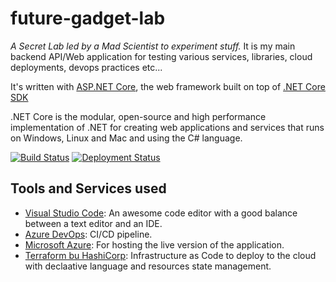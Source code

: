 # future-gadget-lab

*A Secret Lab led by a Mad Scientist to experiment stuff.* It is my main backend API/Web application for testing various services, libraries, cloud deployments, devops practices etc...

It's written with [ASP.NET Core](https://docs.microsoft.com/en-us/aspnet/core/), the web framework built on top of [.NET Core SDK](https://dotnet.microsoft.com)

.NET Core is the modular, open-source and high performance implementation of .NET for creating web applications and services that runs on Windows, Linux and Mac and using the C# language.


[![Build Status](https://dev.azure.com/fabricemk2/future-gadget-lab/_apis/build/status/FabriceMk.future-gadget-lab?branchName=master)](https://dev.azure.com/fabricemk2/future-gadget-lab/_build/latest?definitionId=1&branchName=master) [![Deployment Status](https://vsrm.dev.azure.com/fabricemk2/_apis/public/Release/badge/65e21ec1-d899-4c89-8690-484beb74a94c/1/1)](https://vsrm.dev.azure.com/fabricemk2/_apis/public/Release/badge/65e21ec1-d899-4c89-8690-484beb74a94c/1/1)

## Tools and Services used

* [Visual Studio Code](https://code.visualstudio.com/): An awesome code editor with a good balance between a text editor and an IDE.
* [Azure DevOps](https://azure.microsoft.com/en-us/services/devops/): CI/CD pipeline.
* [Microsoft Azure](https://azure.microsoft.com/en-us/): For hosting the live version of the application.
* [Terraform bu HashiCorp](https://www.terraform.io/): Infrastructure as Code to deploy to the cloud with declaative language and resources state management.
